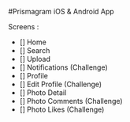 #Prismagram iOS & Android App

Screens :

- [] Home
- [] Search
- [] Upload
- [] Notifications (Challenge)
- [] Profile
- [] Edit Profile (Challenge)
- [] Photo Detail
- [] Photo Comments (Challenge)
- [] Photo Likes (Challenge)